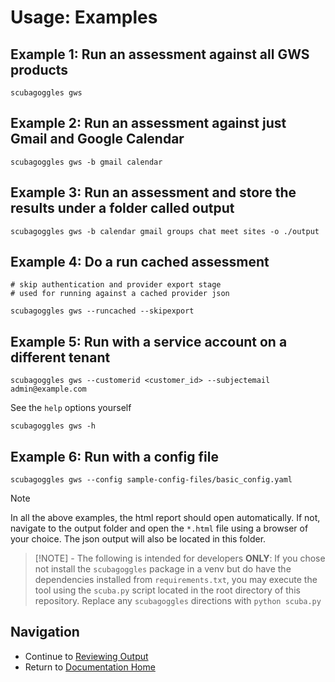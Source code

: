 
# Usage: Examples

## Example 1: Run an assessment against all GWS products
```
scubagoggles gws
```

## Example 2: Run an assessment against just Gmail and Google Calendar
```
scubagoggles gws -b gmail calendar
```

## Example 3: Run an assessment and store the results under a folder called output
```
scubagoggles gws -b calendar gmail groups chat meet sites -o ./output
```

## Example 4: Do a run cached assessment
```
# skip authentication and provider export stage
# used for running against a cached provider json

scubagoggles gws --runcached --skipexport
```

## Example 5: Run with a service account on a different tenant
```
scubagoggles gws --customerid <customer_id> --subjectemail admin@example.com
```

See the `help` options yourself
```
scubagoggles gws -h
```

## Example 6: Run with a config file
```
scubagoggles gws --config sample-config-files/basic_config.yaml
```

> [!NOTE]
> In all the above examples, the html report should open automatically. If not, navigate to the output folder and open the `*.html` file using a browser of your choice. The json output will also be located in this folder.

> [!NOTE] - The following is intended for developers **ONLY**:
> If you chose not install the `scubagoggles` package in a venv but do have the dependencies installed from `requirements.txt`, you may execute the tool using the `scuba.py` script located in the root directory of this repository. Replace any `scubagoggles` directions with `python scuba.py`


## Navigation
- Continue to [Reviewing Output](ReviewOutput.md)
- Return to [Documentation Home](/README.md)

